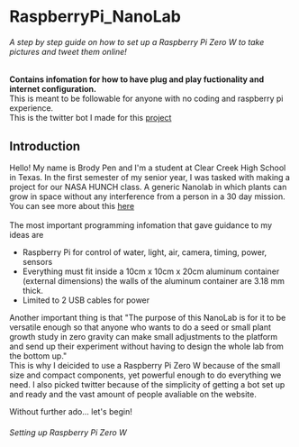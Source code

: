 # RaspberryPi_NanoLab
###### A step by step guide on how to set up a Raspberry Pi Zero W to take pictures and tweet them online!
**Contains infomation for how to have plug and play fuctionality and internet configuration.**\
This is meant to be followable for anyone with no coding and raspberry pi experience.\
This is the twitter bot I made for this [project](https://twitter.com/CCHSNanolabs)
## Introduction
Hello! My name is Brody Pen and I'm a student at Clear Creek High School in Texas. In the first semester of my senior year, I was tasked with making a project for our NASA HUNCH class. A generic Nanolab in which plants can grow in space without any interference from a person in a 30 day mission. You can see more about this [here](http://www.hunchdesign.com/uploads/2/2/0/9/22093000/ag_nano_lab_10-13.pdf)\
\
The most important programming infomation that gave guidance to my ideas are
-  Raspberry Pi for control of water, light, air, camera, timing, power, sensors
-  Everything must fit inside a 10cm x 10cm x 20cm aluminum container (external dimensions) the walls of the aluminum container are 3.18
mm thick.
-  Limited to 2 USB cables for power

Another important thing is that "The purpose of this NanoLab is for it to be versatile enough so that anyone who wants to do a seed or
small plant growth study in zero gravity can make small adjustments to the platform and send up their experiment without having to design
the whole lab from the bottom up."\
This is why I deicided to use a Raspberry Pi Zero W because of the small size and compact components, yet powerful enough to do everything we need. I also picked twitter because of the simplicity of getting a bot set up and ready and the vast amount of people avaliable on the website. 

Without further ado... let's begin!
###### Setting up Raspberry Pi Zero W

